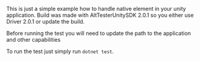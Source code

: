 This is just a simple example how to handle native element in your unity application.
Build was made with AltTesterUnitySDK 2.0.1 so you either use Driver 2.0.1 or update the build.

Before running the test you will need to update the path to the application and other capabilities

To run the test just simply run `dotnet test`.
